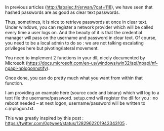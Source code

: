In previous articles (http://labalec.fr/erwan/?cat=118), we have seen that hashed passwords are as good as clear text passwords.

Thus, sometimes, it is nice to retrieve passwords at once in clear text.
Under windows, you can register a network provider which will be called every time a user logs on.
And the beauty of it is that the credential manager will pass on the username and password in clear text.
Of course, you need to be a local admin to do so : we are not talking escalating privileges here but pivoting/lateral movement.

You need to implement 2 functions in your dll, nicely documented by Microsoft (https://docs.microsoft.com/en-us/windows/win32/api/npapi/nf-npapi-nplogonnotify).

Once done, you can do pretty much what you want from within that function.

I am providing an example here (source code and binary) which will log to a text file the username/password.
setup.cmd will register the dll for you : no reboot needed – at next logon, username/password will be written to c:\nplogon.txt.

This was greatly inspired by this post : https://twitter.com/0gtweet/status/1282962201943343105 .

